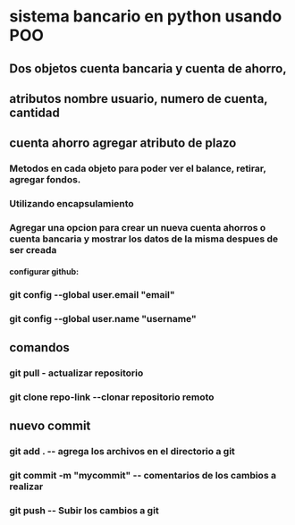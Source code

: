 # sistema bancario en python usando POO

## Dos objetos cuenta bancaria y cuenta de ahorro,

## atributos nombre usuario, numero de cuenta, cantidad

## cuenta ahorro agregar atributo de plazo

### Metodos en cada objeto para poder ver el balance, retirar, agregar fondos.

### Utilizando encapsulamiento 

### Agregar una opcion para crear un nueva cuenta ahorros o cuenta bancaria y mostrar los datos de la misma despues de ser creada


#### configurar github: 
### git config --global user.email "email" 
### git config --global user.name "username"

## comandos 

### git pull - actualizar repositorio 

### git clone repo-link  --clonar repositorio remoto

## nuevo commit 

### git add . -- agrega los archivos en el directorio a git 
### git commit -m "mycommit" -- comentarios de los cambios a realizar 
### git push -- Subir los cambios a git